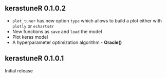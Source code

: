 
## kerastuneR 0.1.0.2

* `plot_tuner` has new option `type` which allows to build a plot either with `plotly` or `echarts4r`
* New functions as `save` and `load` the model
* Plot keras model
* A hyperparameter optimization algorithm - __Oracle()__


## kerastuneR 0.1.0.1

Initial release




